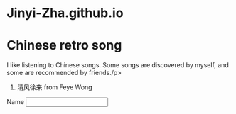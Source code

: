# Jinyi-Zha.github.io
<html>
<head>
<title> Song sharing </title>
</head>
<body>
<h1> Chinese retro song </h1>

<p> I like listening to Chinese songs. Some songs are discovered by myself, and some are recommended by friends./p>

<ol>
<li> 清风徐来 from Feye Wong</li>
</ol>
</p>

<!-- A form from the class-->
<form> 
  <label for ="id1" > Name</label>
<input id ="id1"; type = "text"> 



</form>


</body>
</html>
